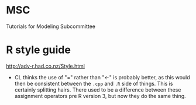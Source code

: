 # MSC
Tutorials for Modeling Subcommittee 

# R style guide
http://adv-r.had.co.nz/Style.html

- CL thinks the use of "=" rather than "<-" is probably better, as this would then be consistent between the `.cpp` and `.R` side of things.  This is certainly splitting hairs.  There used to be a difference between these assignment operators pre R version 3, but now they do the same thing.